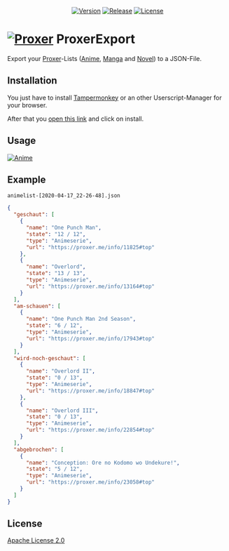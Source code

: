 <p align="center">
    <a href="https://github.com/PryosCode/ProxerExport/tags"><img src="https://img.shields.io/github/v/release/PryosCode/ProxerExport?label=Version" alt="Version"></a>
    <a href="https://github.com/PryosCode/ProxerExport/actions"><img alt="Release" src="https://github.com/PryosCode/ProxerExport/actions/workflows/release.yml/badge.svg"></a>
    <a href="https://github.com/PryosCode/ProxerExport/blob/master/LICENSE"><img src="https://img.shields.io/github/license/PryosCode/ProxerExport?label=License" alt="License"></a>
</p>

# <a href="https://proxer.me"><img src="https://github.com/PryosCode/ProxerExport/raw/master/img/logo.png" alt="Proxer"></a> ProxerExport

Export your [Proxer](https://proxer.me)-Lists ([Anime](https://proxer.me/ucp?s=anime), [Manga](https://proxer.me/ucp?s=manga) and [Novel](https://proxer.me/ucp?s=novel)) to a JSON-File.

## Installation

You just have to install [Tampermonkey](https://www.tampermonkey.net) or an other Userscript-Manager for your browser.

After that you [open this link](https://github.com/PryosCode/ProxerExport/raw/master/ProxerExport.user.js) and click on install.

## Usage

[![Anime](https://github.com/PryosCode/ProxerExport/raw/master/img/export.png)](https://proxer.me/ucp?s=anime)

## Example

```
animelist-[2020-04-17_22-26-48].json
```

```json
{
  "geschaut": [
    {
      "name": "One Punch Man",
      "state": "12 / 12",
      "type": "Animeserie",
      "url": "https://proxer.me/info/11825#top"
    },
    {
      "name": "Overlord",
      "state": "13 / 13",
      "type": "Animeserie",
      "url": "https://proxer.me/info/13164#top"
    }
  ],
  "am-schauen": [
    {
      "name": "One Punch Man 2nd Season",
      "state": "6 / 12",
      "type": "Animeserie",
      "url": "https://proxer.me/info/17943#top"
    }
  ],
  "wird-noch-geschaut": [
    {
      "name": "Overlord II",
      "state": "0 / 13",
      "type": "Animeserie",
      "url": "https://proxer.me/info/18847#top"
    },
    {
      "name": "Overlord III",
      "state": "0 / 13",
      "type": "Animeserie",
      "url": "https://proxer.me/info/22854#top"
    }
  ],
  "abgebrochen": [
    {
      "name": "Conception: Ore no Kodomo wo Undekure!",
      "state": "5 / 12",
      "type": "Animeserie",
      "url": "https://proxer.me/info/23058#top"
    }
  ]
}
```

## License

[Apache License 2.0](https://github.com/PryosCode/ProxerExport/blob/master/LICENSE)